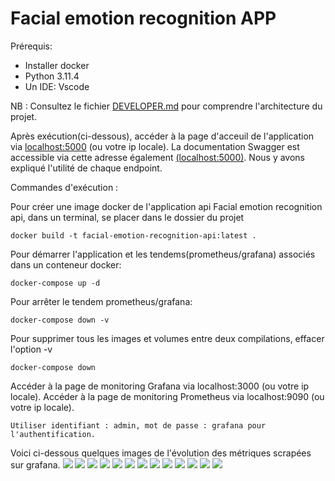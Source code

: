 # Facial emotion recognition APP 

Prérequis:
- Installer docker
- Python 3.11.4
- Un IDE: Vscode

NB : Consultez le fichier [DEVELOPER.md](DEVELOPER.md) pour comprendre l'architecture du projet.

Après exécution(ci-dessous), accéder à la page d'acceuil de l'application via [localhost:5000](localhost:5000)  (ou votre ip locale).
La documentation Swagger est accessible via cette adresse également [(localhost:5000)](http://localhost:5000). Nous y avons expliqué l'utilité de chaque endpoint.

Commandes d'exécution :

Pour créer une image docker de l'application api Facial emotion recognition api, dans un terminal, se placer dans le dossier du projet

```
docker build -t facial-emotion-recognition-api:latest .
```

Pour démarrer l'application et les tendems(prometheus/grafana) associés dans un conteneur docker:

```
docker-compose up -d
```
Pour arrêter le tendem prometheus/grafana:

```
docker-compose down -v
```

Pour supprimer tous les images et volumes entre deux compilations, effacer l'option -v

```
docker-compose down
```

Accéder à la page de monitoring Grafana via localhost:3000 (ou votre ip locale).
Accéder à la page de monitoring Prometheus via localhost:9090 (ou votre ip locale).

```
Utiliser identifiant : admin, mot de passe : grafana pour l'authentification.
```
Voici ci-dessous quelques images de l'évolution des métriques scrapées sur grafana.
![](monitoring/grafana/Angry_visuel.png)
![](monitoring/grafana/Courbe_Fearful_visuel.png)
![](monitoring/grafana/Courbe_surprised_visuel.png)
![](monitoring/grafana/Fearful_visuel.png)
![](monitoring/grafana/Fearful_visuel.png)
![](monitoring/grafana/Happy_visuel.png)
![](monitoring/grafana/Histogram_Happy_visuel.png)
![](monitoring/grafana/Histogram_Sad_visuel.png)
![](monitoring/grafana/model_precision.png)
![](monitoring/grafana/model_recall.png)
![](monitoring/grafana/Neutral_visuel.png)
![](monitoring/grafana/Sad_visuel.png)
![](monitoring/grafana/Surprised_visuel.png)


